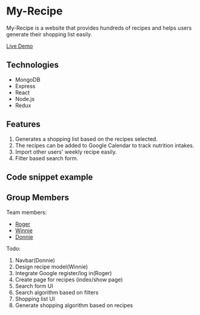# My-Recipe
My-Recipe is a website that provides hundreds of recipes and helps users generate their shopping list easily.

[Live Demo]()

## Technologies

* MongoDB
* Express
* React
* Node.js
* Redux

## Features
1. Generates a shopping list based on the recipes selected.
2. The recipes can be added to Google Calendar to track nutrition intakes.
3. Import other users' weekly recipe easily.
4. Filter based search form.
    
## Code snippet example


## Group Members
Team members:

* [Roger](https://github.com/yuichiu416)
* [Winnie](https://github.com/chinweenie)
* [Donnie](https://github.com/DonaldBatryn)

Todo:
1. Navbar(Donnie)
2. Design recipe model(Winnie)
3. Integrate Google register/log in(Roger)
4. Create page for recipes (index/show page)
5. Search form UI
6. Search algorithm based on filters
7. Shopping list UI
8. Generate shopping algorithm based on recipes